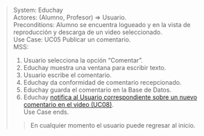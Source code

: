 > System: Educhay  
> Actores: (Alumno, Profesor) => Usuario.  
> Preconditions: Alumno se encuentra logueado y en la vista de reproducción y descarga de un video seleccionado.  
> Use Case: UC05 Publicar un comentario.  
> MSS:  
> 1. Usuario selecciona la opción “Comentar”.
> 2. Educhay muestra una ventana para escribir texto.
> 3. Usuario escribe el comentario.
> 4. Educhay da conformidad de comentario recepcionado.
> 5. Educhay guarda el comentario en la Base de Datos.
> 6. Educhay [notifica al Usuario correspondiente sobre un nuevo comentario en el video (UC08)](UC08.md).  
> Use Case ends.  
>> En cualquier momento el usuario puede regresar al inicio.  